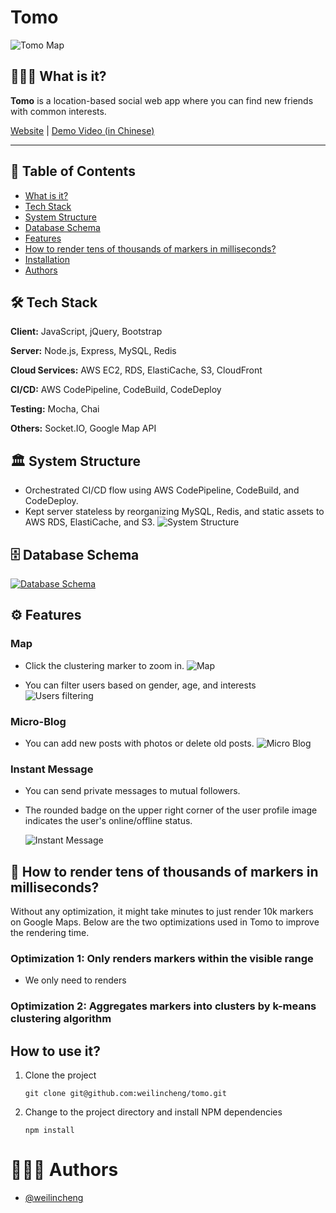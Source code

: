 # Tomo

![Tomo Map](./public/images/tomo_map_screen_shot.png?raw=true "Tomo Map")

## 🙋🏻‍♂️ What is it?

**Tomo** is a location-based social web app where you can find new friends with common interests.

[Website](https://tomomap.me) | [Demo Video (in Chinese)](https://drive.google.com/file/d/1bZ81Uq8DnKeegX70wve6eDtnPS21dgKy/view)

---

## 📖 Table of Contents

- [What is it?](#🙋🏻‍♂️-what-is-it)
- [Tech Stack](#🛠-tech-stack)
- [System Structure](#🏛-system-structure)
- [Database Schema](#🗄-database-schema)
- [Features](#⚙-features)
- [How to render tens of thousands of markers in milliseconds?](#📍-how-to-render-tens-of-thousands-of-markers-in-milliseconds)
- [Installation](installation)
- [Authors](#👨🏻‍💻-authors)

## 🛠 Tech Stack

**Client:** JavaScript, jQuery, Bootstrap

**Server:** Node.js, Express, MySQL, Redis

**Cloud Services:** AWS EC2, RDS, ElastiCache, S3, CloudFront

**CI/CD:** AWS CodePipeline, CodeBuild, CodeDeploy

**Testing:** Mocha, Chai

**Others:** Socket.IO, Google Map API

## 🏛 System Structure

- Orchestrated CI/CD flow using AWS CodePipeline, CodeBuild, and CodeDeploy.
- Kept server stateless by reorganizing MySQL, Redis, and static assets to AWS RDS, ElastiCache, and S3.
  ![System Structure](./public/images/tomo_system_structure.png?raw=true "System Structure")

## 🗄 Database Schema

[![Database Schema](./public/images/tomo_db_schema.png?raw=true "Database Schema")](https://drawsql.app/tomo-1/diagrams/tomo)

## ⚙ Features

### Map

- Click the clustering marker to zoom in.
  ![Map](./public/images/map.gif?raw=true "Map")

- You can filter users based on gender, age, and interests
  ![Users filtering](./public/images/users_filtering.gif?raw=true "Users filtering")

### Micro-Blog

- You can add new posts with photos or delete old posts.
  ![Micro Blog](./public/images/micro_blog.gif?raw=true "Micro Blog")

### Instant Message

- You can send private messages to mutual followers.
- The rounded badge on the upper right corner of the user profile image indicates the user's online/offline status.

  ![Instant Message](./public/images/instant_message.gif?raw=true "Instant Message")

## 📍 How to render tens of thousands of markers in milliseconds?

Without any optimization, it might take minutes to just render 10k markers on Google Maps. Below are the two optimizations used in Tomo to improve the rendering time.

### Optimization 1: Only renders markers within the visible range

- We only need to renders

### Optimization 2: Aggregates markers into clusters by k-means clustering algorithm

## How to use it?

1. Clone the project

   ```
   git clone git@github.com:weilincheng/tomo.git
   ```

2. Change to the project directory and install NPM dependencies

   ```
   npm install
   ```

# 👨🏻‍💻 Authors

- [@weilincheng](https://www.github.com/weilincheng)
